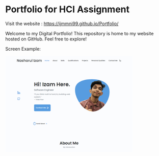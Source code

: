 # Portfolio for HCI Assignment

Visit the website : https://ijmmni99.github.io/Portfolio/

Welcome to my Digital Portfolio!
This repository is home to my website hosted on GitHub. Feel free to explore!

Screen Example:

<img src="https://raw.githubusercontent.com/ijmmni99/Portfolio/master/assets/img/readme1.PNG" width="400">
